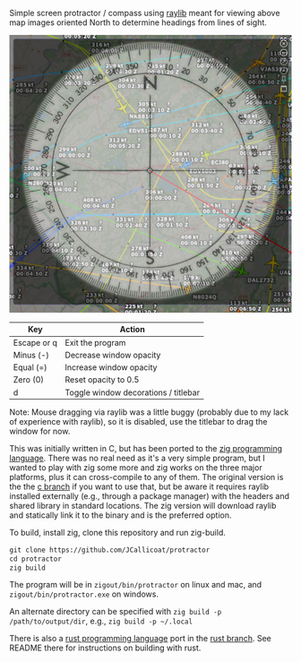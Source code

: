 Simple screen protractor / compass using [raylib](https://github.com/raysan5/raylib) meant for viewing above map images oriented North to determine headings from lines of sight.

![Screenshot](screenshot.png)

| Key         | Action                               |
| ----------- | ------------------------------------ |
| Escape or q | Exit the program                     |
| Minus (-)   | Decrease window opacity              |
| Equal (=)   | Increase window opacity              |
| Zero (0)    | Reset opacity to 0.5                 |
| d           | Toggle window decorations / titlebar |

Note: Mouse dragging via raylib was a little buggy (probably due to my lack of experience with raylib), so it is disabled, use the titlebar to drag the window for now.

This was initially written in C, but has been ported to the [zig programming language](https://ziglang.org). There was no real need as it's a very simple program, but I wanted to play with zig some more and zig works on the three major platforms, plus it can cross-compile to any of them. The original version is the the [c branch](https://github.com/JCallicoat/protractor/tree/c) if you want to use that, but be aware it requires raylib installed externally (e.g., through a package manager) with the headers and shared library in standard locations. The zig version will download raylib and statically link it to the binary and is the preferred option.

To build, install zig, clone this repository and run zig-build.

```shell
git clone https://github.com/JCallicoat/protractor
cd protractor
zig build
```

The program will be in `zigout/bin/protractor` on linux and mac, and `zigout/bin/protractor.exe` on windows.

An alternate directory can be specified with `zig build -p /path/to/output/dir`, e.g., `zig build -p ~/.local`

There is also a [rust programming language](https://www.rust-lang.org) port in the [rust branch](https://github.com/JCallicoat/protractor/tree/rust). See README there for instructions on building with rust.
